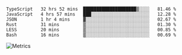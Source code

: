 <!--START_SECTION:waka-->

```text
TypeScript   32 hrs 52 mins  ████████████████████▒░░░░   81.46 %
JavaScript   4 hrs 57 mins   ███░░░░░░░░░░░░░░░░░░░░░░   12.28 %
JSON         1 hr 4 mins     ▓░░░░░░░░░░░░░░░░░░░░░░░░   02.67 %
Rust         31 mins         ▒░░░░░░░░░░░░░░░░░░░░░░░░   01.30 %
LESS         20 mins         ▒░░░░░░░░░░░░░░░░░░░░░░░░   00.85 %
Bash         16 mins         ▒░░░░░░░░░░░░░░░░░░░░░░░░   00.69 %
```

<!--END_SECTION:waka-->

![Metrics](https://metrics.lecoq.io/TachibanaKimika?template=classic&base.activity=0&base.community=0&base.repositories=0&languages=1&isocalendar=1&isocalendar.duration=half-year&languages.limit=8&languages.sections=most-used&languages.colors=github&languages.threshold=0%25&languages.indepth=false&languages.recent.load=300&languages.recent.days=14&config.timezone=Asia%2FShanghai)
